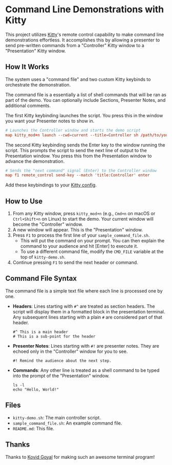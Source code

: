 # Command Line Demonstrations with Kitty

This project utilizes [Kitty](https://sw.kovidgoyal.net/kitty/)'s remote control capability to make command line demonstrations effortless. It accomplishes this by allowing a presenter to send pre-written commands from a "Controller" Kitty window to a "Presentation" Kitty window.

## How It Works

The system uses a "command file" and two custom Kitty keybinds to orchestrate the demonstration.

The command file is a essentially a list of shell commands that will be ran as part of the demo. You can optionally include Sections, Presenter Notes, and additional comments.

The first Kitty keybinding launches the script. You press this in the window you want your Presenter notes to show in.

```~/.config/kitty/kitty.conf
# Launches the Controller window and starts the demo script
map kitty_mod+n launch --cwd=current --title=Controller sh /path/to/your/kitty-demo/kitty-demo.sh
```

The second Kitty keybinding sends the Enter key to the window running the script. This prompts the script to send the next line of output to the Presentation window. You press this from the Presentation window to advance the demonstration.

```~/.config/kitty/kitty.conf
# Sends the "next command" signal (Enter) to the Controller window
map f1 remote_control send-key --match 'title:Controller' enter
```

Add these keybindings to your [Kitty config](https://sw.kovidgoyal.net/kitty/conf/).

## How to Use

1.  From any Kitty window, press `kitty_mod+n` (e.g., `Cmd+n` on macOS or `Ctrl+Shift+n` on Linux) to start the demo. Your current window will become the "Controller" window.
2.  A new window will appear. This is the "Presentation" window.
3.  Press `F1` to process the first line of your `sample_command_file.sh`.
    - This will put the command on your prompt. You can then explain the command to your audience and hit [Enter] to execute it.
    - To use a different command file, modify the `CMD_FILE` variable at the top of `kitty-demo.sh`.
4.  Continue pressing `F1` to send the next header or command.

## Command File Syntax

The command file is a simple text file where each line is processed one by one.

*   **Headers**: Lines starting with `#^` are treated as section headers. The script will display them in a formatted block in the presentation terminal. Any subsequent lines starting with a plain `#` are considered part of that header.
    ```
    #^ This is a main header
    # This is a sub-point for the header
    ```
*   **Presenter Notes**: Lines starting with `#!` are presenter notes. They are echoed only in the "Controller" window for you to see.
    ```
    #! Remind the audience about the next step.
    ```
*   **Commands**: Any other line is treated as a shell command to be typed into the prompt of the "Presentation" window.
    ```
    ls -l
    echo "Hello, World!"
    ```

## Files

*   `kitty-demo.sh`: The main controller script.
*   `sample_command_file.sh`: An example command file.
*   `README.md`: This file.

## Thanks

Thanks to [Kovid Goyal](https://sw.kovidgoyal.net/kitty/support/) for making such an awesome terminal program!
